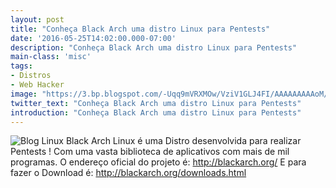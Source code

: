 ```yaml
---
layout: post
title: "Conheça Black Arch uma distro Linux para Pentests"
date: '2016-05-25T14:02:00.000-07:00'
description: "Conheça Black Arch uma distro Linux para Pentests"
main-class: 'misc'
tags:
- Distros
- Web Hacker
image: "https://3.bp.blogspot.com/-Uqq9mVRXMOw/VziV1GLJ4FI/AAAAAAAAAoM/NRTSlFidRCorHxnEChxrWa9HT6Yc_TUBwCLcB/s72-c/blackarch.jpg"
twitter_text: "Conheça Black Arch uma distro Linux para Pentests"
introduction: "Conheça Black Arch uma distro Linux para Pentests"
---
```

![Blog Linux](https://3.bp.blogspot.com/-Uqq9mVRXMOw/VziV1GLJ4FI/AAAAAAAAAoM/NRTSlFidRCorHxnEChxrWa9HT6Yc_TUBwCLcB/s640/blackarch.jpg "Blog Linux")
Black Arch Linux é uma Distro desenvolvida para realizar Pentests ! Com uma vasta biblioteca de aplicativos com mais de mil programas. 
O endereço oficial do projeto é:
http://blackarch.org/
E para fazer o Download é:
http://blackarch.org/downloads.html
